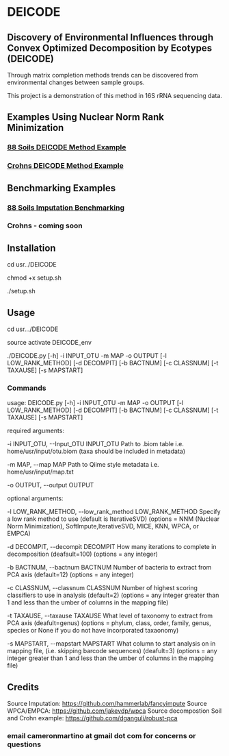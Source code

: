 # DEICODE
## Discovery of Environmental Influences through Convex Optimized Decomposition by Ecotypes (DEICODE) 

Through matrix completion methods trends can be discovered from environmental changes between sample groups.

This project is a demonstration of this method in 16S rRNA sequencing data. 

## Examples Using Nuclear Norm Rank Minimization

### [88 Soils DEICODE Method Example](https://github.com/cjm007/DEICODE/blob/master/88Soils.ipynb)
### [Crohns DEICODE Method Example](https://github.com/cjm007/DEICODE/blob/master/Crohn_example.ipynb)

## Benchmarking Examples

### [88 Soils Imputation Benchmarking](https://github.com/cjm007/DEICODE/blob/master/Imputation_88Soils_benchmarking.ipynb)
### Crohns - coming soon

## Installation

cd usr../DEICODE

chmod +x setup.sh

./setup.sh

## Usage

cd usr.../DEICODE 

source activate DEICODE_env 

./DEICODE.py [-h] -i INPUT_OTU -m MAP -o OUTPUT [-l LOW_RANK_METHOD]
                  [-d DECOMPIT] [-b BACTNUM] [-c CLASSNUM] [-t TAXAUSE]
                  [-s MAPSTART]

### Commands 

usage: DEICODE.py [-h] -i INPUT_OTU -m MAP -o OUTPUT [-l LOW_RANK_METHOD]
                  [-d DECOMPIT] [-b BACTNUM] [-c CLASSNUM] [-t TAXAUSE]
                  [-s MAPSTART]

 required arguments:
 
  -i INPUT_OTU, --Input_OTU INPUT_OTU
                        Path to .biom table i.e. home/usr/input/otu.biom (taxa
                        should be included in metadata)
                        
  -m MAP, --map MAP     Path to Qiime style metadata i.e.
                        home/usr/input/map.txt
                        
  -o OUTPUT, --output OUTPUT

                        
 optional arguments:
 
  -l LOW_RANK_METHOD, --low_rank_method LOW_RANK_METHOD
                        Specify a low rank method to use (default is
                        IterativeSVD) (options = NNM (Nuclear Norm
                        Minimization), SoftImpute,IterativeSVD, MICE, KNN,
                        WPCA, or EMPCA)
                        
  -d DECOMPIT, --decompit DECOMPIT
                        How many iterations to complete in decomposition
                        (deafault=100) (options = any integer)
                        
  -b BACTNUM, --bactnum BACTNUM
                        Number of bacteria to extract from PCA axis
                        (default=12) (options = any integer)
                        
  -c CLASSNUM, --classnum CLASSNUM
                        Number of highest scoring classifiers to use in
                        analysis (default=2) (options = any integer greater
                        than 1 and less than the umber of columns in the
                        mapping file)
                        
  -t TAXAUSE, --taxause TAXAUSE
                        What level of taxonomy to extract from PCA axis
                        (deafult=genus) (options = phylum, class, order,
                        family, genus, species or None if you do not have
                        incorporated taxaonomy)
                        
  -s MAPSTART, --mapstart MAPSTART
                        What column to start analysis on in mapping file,
                        (i.e. skipping barcode sequences) (deafult=3) (options
                        = any integer greater than 1 and less than the umber
                        of columns in the mapping file)


## Credits


Source Imputation: https://github.com/hammerlab/fancyimpute
Source WPCA/EMPCA: https://github.com/jakevdp/wpca
Source decompostion Soil and Crohn example: https://github.com/dganguli/robust-pca


### email cameronmartino at gmail dot com for concerns or questions

